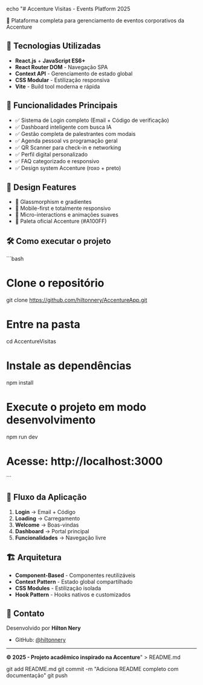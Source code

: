 echo "# Accenture Visitas - Events Platform 2025

🎪 Plataforma completa para gerenciamento de eventos corporativos da Accenture

## 🚀 Tecnologias Utilizadas
- **React.js** + **JavaScript ES6+**
- **React Router DOM** - Navegação SPA
- **Context API** - Gerenciamento de estado global
- **CSS Modular** - Estilização responsiva
- **Vite** - Build tool moderna e rápida

## 📱 Funcionalidades Principais
- ✅ Sistema de Login completo (Email + Código de verificação)
- ✅ Dashboard inteligente com busca IA
- ✅ Gestão completa de palestrantes com modais
- ✅ Agenda pessoal vs programação geral
- ✅ QR Scanner para check-in e networking
- ✅ Perfil digital personalizado
- ✅ FAQ categorizado e responsivo
- ✅ Design system Accenture (roxo + preto)

## 🎨 Design Features
- 🌟 Glassmorphism e gradientes
- 📱 Mobile-first e totalmente responsivo
- 🎯 Micro-interactions e animações suaves
- 🎨 Paleta oficial Accenture (#A100FF)

## 🛠️ Como executar o projeto
\`\`\`bash
# Clone o repositório
git clone https://github.com/hiltonnery/AccentureApp.git

# Entre na pasta
cd AccentureVisitas

# Instale as dependências
npm install

# Execute o projeto em modo desenvolvimento
npm run dev

# Acesse: http://localhost:3000
\`\`\`

## 📱 Fluxo da Aplicação
1. **Login** → Email + Código
2. **Loading** → Carregamento
3. **Welcome** → Boas-vindas
4. **Dashboard** → Portal principal
5. **Funcionalidades** → Navegação livre

## 🏗️ Arquitetura
- **Component-Based** - Componentes reutilizáveis
- **Context Pattern** - Estado global compartilhado
- **CSS Modules** - Estilização isolada
- **Hook Pattern** - Hooks nativos e customizados

## 📧 Contato
Desenvolvido por **Hilton Nery**
- GitHub: [@hiltonnery](https://github.com/hiltonnery)

---
**© 2025 - Projeto acadêmico inspirado na Accenture**" > README.md

git add README.md
git commit -m "Adiciona README completo com documentação"
git push